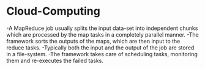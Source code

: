 # Cloud-Computing
-A MapReduce job usually splits the input data-set into independent chunks which are processed by the map tasks in a completely parallel    manner. 
-The framework sorts the outputs of the maps, which are then input to the reduce tasks.
-Typically both the input and the output of the job are stored in a file-system. 
-The framework takes care of scheduling tasks, monitoring them and re-executes the failed tasks.
